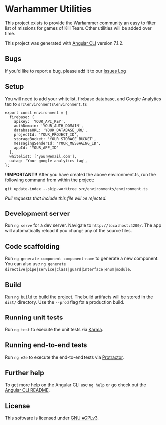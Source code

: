 # Warhammer Utilities

This project exists to provide the Warhammer community an easy to filter list of missions for games of Kill Team. Other utilities will be added over time.

This project was generated with [Angular CLI](https://github.com/angular/angular-cli) version 7.1.2.

## Bugs

If you'd like to report a bug, please add it to our [Issues Log](https://github.com/cazantyl/wh40kkt/issues)

## Setup

You will need to add your whitelist, firebase database, and Google Analytics tag to `src\environments\environment.ts`
```
export const environment = {
  firebase: {
    apiKey: 'YOUR_API_KEY',
    authDomain: 'YOUR_AUTH_DOMAIN',
    databaseURL: 'YOUR_DATABASE_URL',
    projectId: 'YOUR_PROJECT_ID',
    storageBucket: 'YOUR_STORAGE_BUCKET',
    messagingSenderId: 'YOUR_MESSAGING_ID',
    appId: 'YOUR_APP_ID'
  },
  whitelist: ['your@email.com'],
  uatag: 'Your google analytics tag',
};
```
**!!IMPORTANT!!** After you have created the above environment.ts, run the following command from within the project:

`git update-index --skip-worktree src/environments/environment.ts`

*Pull requests that include this file will be rejected.*

## Development server

Run `ng serve` for a dev server. Navigate to `http://localhost:4200/`. The app will automatically reload if you change any of the source files.

## Code scaffolding

Run `ng generate component component-name` to generate a new component. You can also use `ng generate directive|pipe|service|class|guard|interface|enum|module`.

## Build

Run `ng build` to build the project. The build artifacts will be stored in the `dist/` directory. Use the `--prod` flag for a production build.

## Running unit tests

Run `ng test` to execute the unit tests via [Karma](https://karma-runner.github.io).

## Running end-to-end tests

Run `ng e2e` to execute the end-to-end tests via [Protractor](http://www.protractortest.org/).

## Further help

To get more help on the Angular CLI use `ng help` or go check out the [Angular CLI README](https://github.com/angular/angular-cli/blob/master/README.md).

## License
This software is licensed under [GNU AGPLv3](https://www.gnu.org/licenses/agpl-3.0.en.html).
